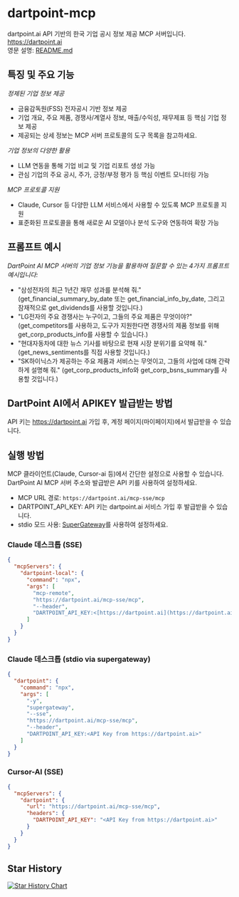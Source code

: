 # dartpoint-mcp
dartpoint.ai API 기반의 한국 기업 공시 정보 제공 MCP 서버입니다. https://dartpoint.ai  
영문 설명: [README.md](https://github.com/dartpointai/dartpoint-mcp)

## 특징 및 주요 기능
*정제된 기업 정보 제공*
- 금융감독원(FSS) 전자공시 기반 정보 제공
- 기업 개요, 주요 제품, 경쟁사/계열사 정보, 매출/수익성, 재무제표 등 핵심 기업 정보 제공
- 제공되는 상세 정보는 MCP 서버 프로토콜의 도구 목록을 참고하세요.

*기업 정보의 다양한 활용*
- LLM 연동을 통해 기업 비교 및 기업 리포트 생성 가능
- 관심 기업의 주요 공시, 주가, 긍정/부정 평가 등 핵심 이벤트 모니터링 가능

*MCP 프로토콜 지원*
- Claude, Cursor 등 다양한 LLM 서비스에서 사용할 수 있도록 MCP 프로토콜 지원
- 표준화된 프로토콜을 통해 새로운 AI 모델이나 분석 도구와 연동하여 확장 가능

## 프롬프트 예시
*DartPoint AI MCP 서버의 기업 정보 기능을 활용하여 질문할 수 있는 4가지 프롬프트 예시입니다:*
- "삼성전자의 최근 1년간 재무 성과를 분석해 줘."
(get_financial_summary_by_date 또는 get_financial_info_by_date, 그리고 잠재적으로 get_dividends를 사용할 것입니다.)
- "LG전자의 주요 경쟁사는 누구이고, 그들의 주요 제품은 무엇이야?"
(get_competitors를 사용하고, 도구가 지원한다면 경쟁사의 제품 정보를 위해 get_corp_products_info를 사용할 수 있습니다.)
- "현대자동차에 대한 뉴스 기사를 바탕으로 현재 시장 분위기를 요약해 줘."
(get_news_sentiments를 직접 사용할 것입니다.)
- "SK하이닉스가 제공하는 주요 제품과 서비스는 무엇이고, 그들의 사업에 대해 간략하게 설명해 줘."
(get_corp_products_info와 get_corp_bsns_summary를 사용할 것입니다.)

## DartPoint AI에서 APIKEY 발급받는 방법

API 키는 https://dartpoint.ai 가입 후, 계정 페이지(마이페이지)에서 발급받을 수 있습니다.

## 실행 방법

MCP 클라이언트(Claude, Cursor-ai 등)에서 간단한 설정으로 사용할 수 있습니다.
DartPoint AI MCP 서버 주소와 발급받은 API 키를 사용하여 설정하세요.

- MCP URL 경로: `https://dartpoint.ai/mcp-sse/mcp`
- DARTPOINT_API_KEY: API 키는 dartpoint.ai 서비스 가입 후 발급받을 수 있습니다.
- stdio 모드 사용: [SuperGateway](https://github.com/supercorp-ai/supergateway)를 사용하여 설정하세요.

### Claude 데스크톱 (SSE)
```json
{
  "mcpServers": {
    "dartpoint-local": {
      "command": "npx",
      "args": [
        "mcp-remote",
        "https://dartpoint.ai/mcp-sse/mcp",
        "--header",
        "DARTPOINT_API_KEY:<[https://dartpoint.ai](https://dartpoint.ai) 에서 발급받은 API 키>"
      ]
    }
  }
}
```

### Claude 데스크톱 (stdio via supergateway)
```json
{
  "dartpoint": {
    "command": "npx",
    "args": [
      "-y",
      "supergateway",
      "--sse",
      "https://dartpoint.ai/mcp-sse/mcp",
      "--header",
      "DARTPOINT_API_KEY:<API Key from https://dartpoint.ai>"
    ]
  }
}
```

### Cursor-AI (SSE)
```json
{
  "mcpServers": {
    "dartpoint": {
      "url": "https://dartpoint.ai/mcp-sse/mcp",
      "headers": {
        "DARTPOINT_API_KEY": "<API Key from https://dartpoint.ai>"
      }
    }
  }
}
```

## Star History
[![Star History Chart](https://api.star-history.com/svg?repos=dartpointai/dartpoint-mcp&type=Date)](https://www.star-history.com/#dartpointai/dartpoint-mcp&Date)
